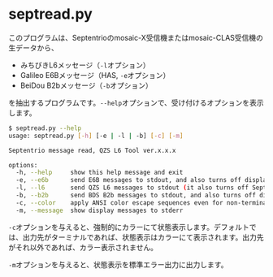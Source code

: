 # septread.py

このプログラムは、Septentrioのmosaic-X受信機またはmosaic-CLAS受信機の生データから、

- みちびきL6メッセージ（``-l``オプション）
- Galileo E6Bメッセージ（HAS, ``-e``オプション）
- BeiDou B2bメッセージ（``-b``オプション）

を抽出するプログラムです。``--help``オプションで、受け付けるオプションを表示します。

```bash
$ septread.py --help
usage: septread.py [-h] [-e | -l | -b] [-c] [-m]

Septentrio message read, QZS L6 Tool ver.x.x.x

options:
  -h, --help     show this help message and exit
  -e, --e6b      send E6B messages to stdout, and also turns off display message.
  -l, --l6       send QZS L6 messages to stdout (it also turns off Septentrio messages).
  -b, --b2b      send BDS B2b messages to stdout, and also turns off display message.
  -c, --color    apply ANSI color escape sequences even for non-terminal.
  -m, --message  show display messages to stderr
```

``-c``オプションを与えると、強制的にカラーにて状態表示します。デフォルトでは、出力先がターミナルであれば、状態表示はカラーにて表示されます。出力先がそれ以外であれば、カラー表示されません。

``-m``オプションを与えると、状態表示を標準エラー出力に出力します。
